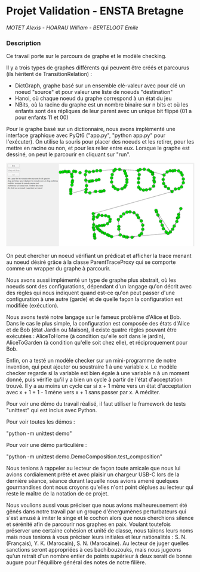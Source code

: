 # Projet Validation - ENSTA Bretagne
*MOTET Alexis - HOARAU William - BERTELOOT Emile*

### Description
Ce travail porte sur le parcours de graphe et le modèle checking.

Il y a trois types de graphes différents qui peuvent être créés et parcourus (ils héritent de TransitionRelation) :
- DictGraph, graphe basé sur un ensemble clé-valeur avec pour clé un noeud "source" et pour valeur une liste de noeuds "destination"
- Hanoi, où chaque noeud du graphe correspond à un état du jeu
- NBits, où la racine du graphe est un nombre binaire sur n bits et où les enfants sont des répliques de leur parent avec un unique bit flippé (01 a pour enfants 11 et 00)

Pour le graphe basé sur un dictionnaire, nous avons implémenté une interface graphique avec PyQt6 ("app.py", "python app.py" pour l'exécuter). On utilise la souris pour placer des noeuds et les retirer, pour les mettre en racine ou non, et pour les relier entre eux. Lorsque le graphe est dessiné, on peut le parcourir en cliquant sur "run".

<p align="center"> <img src="teo.png">

On peut chercher un noeud vérifiant un prédicat et afficher la trace menant au noeud désiré grâce à la classe ParentTraceProxy qui se comporte comme un wrapper du graphe à parcourir.

Nous avons aussi implémenté un type de graphe plus abstrait, où les noeuds sont des configurations, dépendant d'un langage qu'on décrit avec des règles qui nous indiquent quand est-ce qu'on peut passer d'une configuration à une autre (garde) et de quelle façon la configuration est modifiée (exécution). 

Nous avons testé notre langage sur le fameux problème d'Alice et Bob. Dans le cas le plus simple, la configuration est composée des états d'Alice et de Bob (état Jardin ou Maison), il existe quatre règles pouvant être exécutées : AliceToHome (à condition qu'elle soit dans le jardin), AliceToGarden (à condition qu'elle soit chez elle), et réciproquement pour Bob.

Enfin, on a testé un modèle checker sur un mini-programme de notre invention, qui peut ajouter ou soustraire 1 à une variable x. Le modèle checker regarde si la variable est bien égale à une variable n à un moment donné, puis vérifie qu'il y a bien un cycle à partir de l'état d'acceptation trouvé. Il y a au moins un cycle car si x + 1 mène vers un état d'acceptation avec x + 1 + 1 - 1 mène vers x + 1 sans passer par x. A méditer.

Pour voir une démo du travail réalisé, il faut utiliser le framework de tests "unittest" qui est inclus avec Python.

Pour voir toutes les démos :

"python -m unittest demo"

Pour voir une démo particulière :

"python -m unittest demo.DemoComposition.test_composition"





Nous tenions à rappeler au lecteur de façon toute amicale que nous lui avions cordialement prêté et avec plaisir un chargeur USB-C lors de la dernière séance, séance durant laquelle nous avions amené quelques gourmandises dont nous croyons qu'elles n'ont point déplues au lecteur qui reste le maître de la notation de ce projet.

Nous voulions aussi vous préciser que nous avions malheureusement été gênés dans notre travail par un groupe d'énergumènes perturbateurs qui s'est amusé à imiter le singe et le cochon alors que nous cherchions silence et sérénité afin de parcourir nos graphes en paix. Voulant toutefois préserver une certaine cohésion et unité de classe, nous tairons leurs noms mais nous tenions à vous préciser leurs initiales et leur nationalités : S. N. (Français), Y. K. (Marocain), S. N. (Marocaine). Au lecteur de juger quelles sanctions seront appropriées à ces bachibouzouks, mais nous jugeons qu'un retrait d'un nombre entier de points supérieur à deux serait de bonne augure pour l'équilibre général des notes de notre filière.
